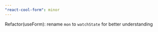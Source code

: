 ```yaml
---
"react-cool-form": minor
---
```


Refactor(useForm): rename `mon` to `watchState` for better understanding
